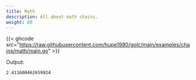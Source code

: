 ```yaml
---
title: Math
description: All about math chains.
weight: 80
---
```


{{< ghcode src="https://raw.githubusercontent.com/hupe1980/golc/main/examples/chains/math/main.go" >}}

Output:
```text
2.411600462659924
```
